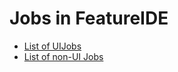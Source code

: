 # Jobs in FeatureIDE

* [List of UIJobs](https://github.com/tthuem/FeatureIDE/wiki/List-of-UIJobs)
* [List of non-UI Jobs](https://github.com/tthuem/FeatureIDE/wiki/List-of-non-UI-Jobs)